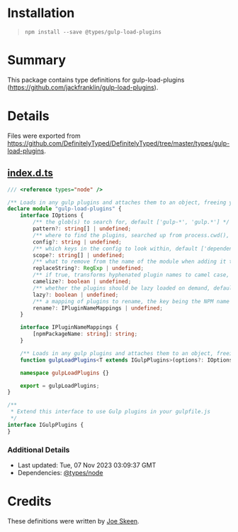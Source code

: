 # Installation
> `npm install --save @types/gulp-load-plugins`

# Summary
This package contains type definitions for gulp-load-plugins (https://github.com/jackfranklin/gulp-load-plugins).

# Details
Files were exported from https://github.com/DefinitelyTyped/DefinitelyTyped/tree/master/types/gulp-load-plugins.
## [index.d.ts](https://github.com/DefinitelyTyped/DefinitelyTyped/tree/master/types/gulp-load-plugins/index.d.ts)
````ts
/// <reference types="node" />

/** Loads in any gulp plugins and attaches them to an object, freeing you up from having to manually require each gulp plugin. */
declare module "gulp-load-plugins" {
    interface IOptions {
        /** the glob(s) to search for, default ['gulp-*', 'gulp.*'] */
        pattern?: string[] | undefined;
        /** where to find the plugins, searched up from process.cwd(), default 'package.json' */
        config?: string | undefined;
        /** which keys in the config to look within, default ['dependencies', 'devDependencies', 'peerDependencies'] */
        scope?: string[] | undefined;
        /** what to remove from the name of the module when adding it to the context, default /^gulp(-|\.)/ */
        replaceString?: RegExp | undefined;
        /** if true, transforms hyphenated plugin names to camel case, default true */
        camelize?: boolean | undefined;
        /** whether the plugins should be lazy loaded on demand, default true */
        lazy?: boolean | undefined;
        /** a mapping of plugins to rename, the key being the NPM name of the package, and the value being an alias you define */
        rename?: IPluginNameMappings | undefined;
    }

    interface IPluginNameMappings {
        [npmPackageName: string]: string;
    }

    /** Loads in any gulp plugins and attaches them to an object, freeing you up from having to manually require each gulp plugin. */
    function gulpLoadPlugins<T extends IGulpPlugins>(options?: IOptions): T;

    namespace gulpLoadPlugins {}

    export = gulpLoadPlugins;
}

/**
 * Extend this interface to use Gulp plugins in your gulpfile.js
 */
interface IGulpPlugins {
}

````

### Additional Details
 * Last updated: Tue, 07 Nov 2023 03:09:37 GMT
 * Dependencies: [@types/node](https://npmjs.com/package/@types/node)

# Credits
These definitions were written by [Joe Skeen](https://github.com/joeskeen).
